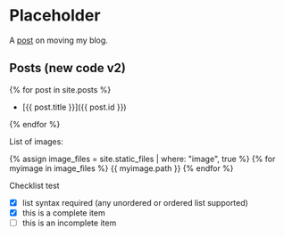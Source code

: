 # Placeholder

A [post](/2019/04/blog-move) on moving my blog.

## Posts (new code v2)

{% for post in site.posts %}

- [{{ post.title }}]({{ post.id }})

{% endfor %}

List of images:

{% assign image_files = site.static_files | where: "image", true %}
{% for myimage in image_files %}
  {{ myimage.path }}
{% endfor %}

Checklist test

- [x] list syntax required (any unordered or ordered list supported)
- [x] this is a complete item
- [ ] this is an incomplete item